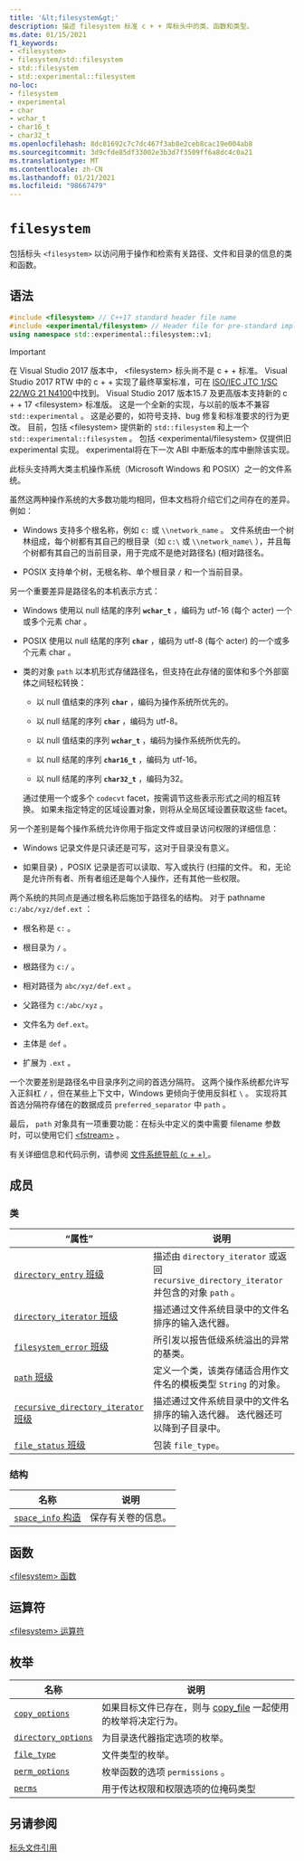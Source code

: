 ```yaml
---
title: '&lt;filesystem&gt;'
description: 描述 filesystem 标准 c + + 库标头中的类、函数和类型。
ms.date: 01/15/2021
f1_keywords:
- <filesystem>
- filesystem/std::filesystem
- std::filesystem
- std::experimental::filesystem
no-loc:
- filesystem
- experimental
- char
- wchar_t
- char16_t
- char32_t
ms.openlocfilehash: 8dc81692c7c7dc467f3ab8e2ceb8cac19e004ab8
ms.sourcegitcommit: 3d9cfde85df33002e3b3d7f3509ff6a8dc4c0a21
ms.translationtype: MT
ms.contentlocale: zh-CN
ms.lasthandoff: 01/21/2021
ms.locfileid: "98667479"
---
```

# `filesystem`

包括标头 `<filesystem>` 以访问用于操作和检索有关路径、文件和目录的信息的类和函数。

## <a name="syntax"></a>语法

```cpp
#include <filesystem> // C++17 standard header file name
#include <experimental/filesystem> // Header file for pre-standard implementation
using namespace std::experimental::filesystem::v1;
```

> [!IMPORTANT]
> 在 Visual Studio 2017 版本中， \<filesystem> 标头尚不是 c + + 标准。 Visual Studio 2017 RTW 中的 c + + 实现了最终草案标准，可在 [ISO/IEC JTC 1/SC 22/WG 21 N4100](https://wg21.link/n4100)中找到。 Visual Studio 2017 版本15.7 及更高版本支持新的 c + + 17 \<filesystem> 标准版。
> 这是一个全新的实现，与以前的版本不兼容 `std::experimental` 。 这是必要的，如符号支持、bug 修复和标准要求的行为更改。 目前，包括 \<filesystem> 提供新的 `std::filesystem` 和上一个 `std::experimental::filesystem` 。 包括 \<experimental/filesystem> 仅提供旧 experimental 实现。 experimental将在下一次 ABI 中断版本的库中删除该实现。

此标头支持两大类主机操作系统（Microsoft Windows 和 POSIX）之一的文件系统。

虽然这两种操作系统的大多数功能均相同，但本文档将介绍它们之间存在的差异。 例如：

- Windows 支持多个根名称，例如 `c:` 或 `\\network_name` 。 文件系统由一个树林组成，每个树都有其自己的根目录（如 `c:\` 或 `\\network_name\` ），并且每个树都有其自己的当前目录，用于完成不是绝对路径名)  (相对路径名。

- POSIX 支持单个树，无根名称、单个根目录 `/` 和一个当前目录。

另一个重要差异是路径名的本机表示方式：

- Windows 使用以 null 结尾的序列 **`wchar_t`** ，编码为 utf-16 (每个 acter) 一个或多个元素 char 。

- POSIX 使用以 null 结尾的序列 **`char`** ，编码为 utf-8 (每个 acter) 的一个或多个元素 char 。

- 类的对象 `path` 以本机形式存储路径名，但支持在此存储的窗体和多个外部窗体之间轻松转换：

  - 以 null 值结束的序列 **`char`** ，编码为操作系统所优先的。

  - 以 null 结尾的序列 **`char`** ，编码为 utf-8。

  - 以 null 值结束的序列 **`wchar_t`** ，编码为操作系统所优先的。

  - 以 null 结尾的序列 **`char16_t`** ，编码为 utf-16。

  - 以 null 结尾的序列 **`char32_t`** ，编码为32。

  通过使用一个或多个 `codecvt` facet，按需调节这些表示形式之间的相互转换。 如果未指定特定的区域设置对象，则将从全局区域设置获取这些 facet。

另一个差别是每个操作系统允许你用于指定文件或目录访问权限的详细信息：

- Windows 记录文件是只读还是可写，这对于目录没有意义。

- 如果目录) ，POSIX 记录是否可以读取、写入或执行 (扫描的文件。 和，无论是允许所有者、所有者组还是每个人操作，还有其他一些权限。

两个系统的共同点是通过根名称后施加于路径名的结构。 对于 pathname `c:/abc/xyz/def.ext` ：

- 根名称是 `c:` 。

- 根目录为 `/` 。

- 根路径为 `c:/` 。

- 相对路径为 `abc/xyz/def.ext` 。

- 父路径为 `c:/abc/xyz` 。

- 文件名为 `def.ext`。

- 主体是 `def` 。

- 扩展为 `.ext` 。

一个次要差别是路径名中目录序列之间的首选分隔符。 这两个操作系统都允许写入正斜杠 `/` ，但在某些上下文中，Windows 更倾向于使用反斜杠 `\` 。 实现将其首选分隔符存储在的数据成员 `preferred_separator` 中 `path` 。

最后， `path` 对象具有一项重要功能：在标头中定义的类中需要 filename 参数时，可以使用它们 [\<fstream>](fstream.md) 。

有关详细信息和代码示例，请参阅 [文件系统导航 (c + +) ](../standard-library/file-system-navigation.md)。

## <a name="members"></a>成员

### <a name="classes"></a>类

|“属性”|说明|
|-|-|
|[`directory_entry` 班级](../standard-library/directory-entry-class.md)|描述由 `directory_iterator` 或返回 `recursive_directory_iterator` 并包含的对象 `path` 。|
|[`directory_iterator` 班级](../standard-library/directory-iterator-class.md)|描述通过文件系统目录中的文件名排序的输入迭代器。|
|[`filesystem_error` 班级](../standard-library/filesystem-error-class.md)|所引发以报告低级系统溢出的异常的基类。|
|[`path` 班级](../standard-library/path-class.md)|定义一个类，该类存储适合用作文件名的模板类型 `String` 的对象。|
|[`recursive_directory_iterator` 班级](../standard-library/recursive-directory-iterator-class.md)|描述通过文件系统目录中的文件名排序的输入迭代器。 迭代器还可以降到子目录中。|
|[`file_status` 班级](../standard-library/file-status-class.md)|包装 `file_type`。|

### <a name="structs"></a>结构

|名称|说明|
|-|-|
|[`space_info` 构造](../standard-library/space-info-structure.md)|保存有关卷的信息。|

## <a name="functions"></a>函数

[\<filesystem> 函数](../standard-library/filesystem-functions.md)

## <a name="operators"></a>运算符

[\<filesystem> 运算符](../standard-library/filesystem-operators.md)

## <a name="enumerations"></a>枚举

|名称|说明|
|-|-|
|[`copy_options`](../standard-library/filesystem-enumerations.md#copy_options)|如果目标文件已存在，则与 [copy_file](../standard-library/filesystem-functions.md#copy_file) 一起使用的枚举将决定行为。|
|[`directory_options`](../standard-library/filesystem-enumerations.md#directory_options)|为目录迭代器指定选项的枚举。|
|[`file_type`](../standard-library/filesystem-enumerations.md#file_type)|文件类型的枚举。|
|[`perm_options`](../standard-library/filesystem-enumerations.md#perm_options)| 枚举函数的选项 `permissions` 。 |
|[`perms`](../standard-library/filesystem-enumerations.md#perms)|用于传达权限和权限选项的位掩码类型|

## <a name="see-also"></a>另请参阅

[标头文件引用](../standard-library/cpp-standard-library-header-files.md)
